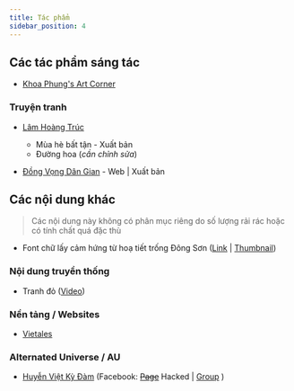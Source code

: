 ```yaml
---
title: Tác phẩm
sidebar_position: 4
---
```


## Các tác phẩm sáng tác



-  [Khoa Phung's Art Corner](https://www.facebook.com/profile.php?id=100092158263628)

### Truyện tranh

- [Lâm Hoàng Trúc](https://www.facebook.com/lamhoangtruc.comic)

  - Mùa hè bất tận - Xuất bản
  - Đường hoa (_cần chỉnh sửa_)

- [Đồng Vọng Dân Gian](https://www.facebook.com/EchoesofTheFolks) - Web | Xuất bản

## Các nội dung khác

> Các nội dung này không có phân mục riêng do số lượng rải rác hoặc có tính chất quá đặc thù



- Font chữ lấy cảm hứng từ hoạ tiết trống Đông Sơn
  ([Link](https://www.facebook.com/graphicdesignVLU/videos/1371043146809379/) | [Thumbnail](img\contents\font-dong-son.png))

### Nội dung truyền thống

- Tranh đỏ ([Video](https://www.facebook.com/www.hanoionline.vn/videos/236943312422683/))

### Nền tảng / Websites

- [Vietales](https://vietales.vn)

### Alternated Universe / AU

- [Huyễn Việt Kỳ Đàm](contents/au#hvkd) (Facebook: ~~[Page](https://www.facebook.com/macylaitranghuyenvietkydam)~~ Hacked | [Group](https://www.facebook.com/groups/huyenvietkydam) )
